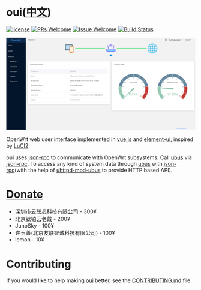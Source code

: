 # oui([中文](/README_ZH.md))

[1]: https://img.shields.io/badge/license-MIT-brightgreen.svg?style=plastic
[2]: /LICENSE
[3]: https://img.shields.io/badge/PRs-welcome-brightgreen.svg?style=plastic
[4]: https://github.com/zhaojh329/oui/pulls
[5]: https://img.shields.io/badge/Issues-welcome-brightgreen.svg?style=plastic
[6]: https://github.com/zhaojh329/oui/issues/new
[7]: https://travis-ci.org/zhaojh329/oui.svg?branch=master
[8]: https://travis-ci.org/zhaojh329/oui

[![license][1]][2]
[![PRs Welcome][3]][4]
[![Issue Welcome][5]][6]
[![Build Status][7]][8]

[vue.js]: https://github.com/vuejs/vue
[element-ui]: https://github.com/ElemeFE/element
[LuCI2]: https://git.openwrt.org/?p=project/luci2/ui.git
[json-rpc]: https://www.jsonrpc.org/
[ubus]: https://wiki.openwrt.org/doc/techref/ubus
[uhttpd-mod-ubus]: https://wiki.openwrt.org/doc/techref/ubus#access_to_ubus_over_http

![](/screenshots.png)

OpenWrt web user interface implemented in [vue.js] and [element-ui], inspired by [LuCI2].

oui uses [json-rpc] to communicate with OpenWrt subsystems. Call [ubus] via [json-rpc].
To access any kind of system data through [ubus] with [json-rpc](with the help of [uhttpd-mod-ubus] to provide HTTP based API).

# [Donate](https://gitee.com/zhaojh329/oui#project-donate-overview)

* 深圳市云联芯科技有限公司 - 300¥
* 北京钛铂云老戴 - 200¥
* JunoSky - 100¥
* 许玉善(北京友联智诚科技有限公司) - 100¥
* lemon - 10¥

# Contributing
If you would like to help making [oui](https://github.com/zhaojh329/oui) better,
see the [CONTRIBUTING.md](/CONTRIBUTING.md) file.

